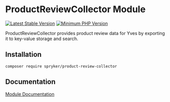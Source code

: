 # ProductReviewCollector Module
[![Latest Stable Version](https://poser.pugx.org/spryker/product-review-collector/v/stable.svg)](https://packagist.org/packages/spryker/product-review-collector)
[![Minimum PHP Version](https://img.shields.io/badge/php-%3E%3D%207.4-8892BF.svg)](https://php.net/)

ProductReviewCollector provides product review data for Yves by exporting it to key-value storage and search.

## Installation

```
composer require spryker/product-review-collector
```

## Documentation

[Module Documentation](https://docs.spryker.com)
